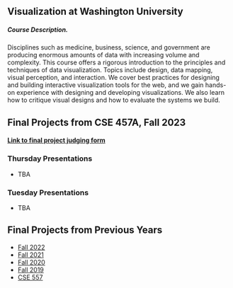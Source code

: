 ## Visualization at Washington University

##### Course Description.
Disciplines such as medicine, business, science, and government are producing enormous amounts of data with increasing volume and complexity. This course offers a rigorous introduction to the principles and techniques of data visualization. Topics include design, data mapping, visual perception, and interaction. We cover best practices for designing and building interactive visualization tools for the web, and we gain hands-on experience with designing and developing visualizations. We also learn how to critique visual designs and how to evaluate the systems we build.


## Final Projects from CSE 457A, Fall 2023

#### [Link to final project judging form](https://forms.gle/rpFPNtACkB4j4HdS8)

### Thursday Presentations
- TBA

### Tuesday Presentations
- TBA


## Final Projects from Previous Years
- [Fall 2022](https://csex57.github.io/f2022)
- [Fall 2021](https://csex57.github.io/f2021)
- [Fall 2020](https://csex57.github.io/f2020)
- [Fall 2019](https://csex57.github.io/f2019)
- [CSE 557](https://csex57.github.io/cse557)
